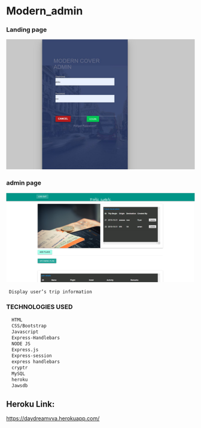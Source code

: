 # Modern_admin

### Landing page
    
   ![Alt Text](https://github.com/etabdi/Modern_admin/blob/master/public/img/cover.JPG)

### admin  page

  ![Alt Text](https://github.com/etabdi/Them-crooked-vultures/blob/master/public/img/profilew.PNG)
   
     Display user’s trip information   
     




 ### TECHNOLOGIES USED

      HTML
      CSS/Bootstrap
      Javascript
      Express-Handlebars
      NODE JS   
      Express.js
      Express-session
      express handlebars
      cryptr 
      MySQL 
      heroku
      Jawsdb      
    
## Heroku Link:
https://daydreamvva.herokuapp.com/
